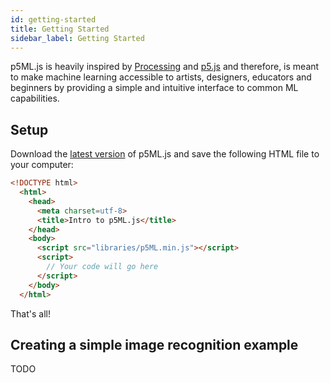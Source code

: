 ```yaml
---
id: getting-started
title: Getting Started
sidebar_label: Getting Started
---
```


p5ML.js is heavily inspired by [Processing](https://processing.org/) and [p5.js](https://p5js.org/) and therefore, is meant to make machine learning accessible to artists, designers, educators and beginners by providing a simple and intuitive interface to common ML capabilities.

## Setup

Download the [latest version](https://github.com/ITPNYU/p5-deeplearn-js) of p5ML.js and save the following HTML file to your computer:

```html
<!DOCTYPE html>
  <html>
    <head>
      <meta charset=utf-8>
      <title>Intro to p5ML.js</title>
    </head>
    <body>
      <script src="libraries/p5ML.min.js"></script>
      <script>
        // Your code will go here 
      </script>
    </body>
  </html>
```

That's all!

## Creating a simple image recognition example

TODO